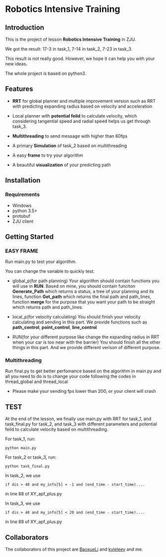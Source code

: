 # Robotics Intensive Training

## Introduction

This is the project of lesson **Robotics Intensive Training** in ZJU. 

We got the result: 17-3 in task_1, 7-14 in task_2, 7-23 in task_3.

This result is not really good. However, we hope it can help you with your new ideas.

The whole project is based on python3.

## Features

- **RRT** for global planner and multiple improvement version such as RRT with predicting expanding radius based on velocity and acceleration

- Local planner with **potential feild** to calculate velocity, which considering tangential speed and radial speed helps us get through task_3.

- **Multithreading** to send message with higher than 60fps

- A primary **Simulation** of task_2 based on multithreading

- A easy **frame** to try your algorithm

- A beautiful **visualization** of your predicting path

## Installation

### Requirements

- Windows
- python 3.5+
- protobuf
- ZJU client

## Getting Started

### EASY FRAME

Run main.py to test your algorithm. 

You can change the variable to quickly test.

- global_p(for path planning) 
  Your algorithm should contain functions you will use in **RUN**. Based on mine, you should contain funciton **Generate_Path** which returns a status, a tree of your planning and its lines, function **Get_path** which returns the final path and path_lines, function **merge** for the purpose that you want your path to be straight which returns path and path_lines.

- local_p(for velocity calculating) 
  You should finish your velocity calculating and sending in this part. We provide functions such as **path_control**, **point_control**, **line_control**

- RUN(for your different purpose like change the expanding radius in RRT when your car is too near with the barrier)
  You should finish all the other things in this part. And we provide different verison of different purpose.

### Multithreading

Run final.py to get better perfomance based on the algorithm in main.py and all you need to do is to change your code following the codes in thread_global and thread_local

- Please make your sending fps lower than 200, or your client will crash

## TEST

At the end of the lesson, we finally use main.py with RRT for task_1, and task_final.py for task_2, and task_3 with different parameters and potential feild to calculate velocity based on multithreading.

For task_1, run:

~~~
python main.py
~~~

For task_2 or task_3, run:

~~~
python task_final.py
~~~

In task_2, we use 

~~~
if dis > 40 and my_info[5] < -1 and (end_time - start_time)....
~~~

in line 88 of XY_apf_plus.py

In task_3, we use

~~~
if dis > 40 and my_info[5] < 20 and (end_time - start_time)....
~~~

in line 88 of XY_apf_plus.py

## Collaborators
The collaborators of this project are [BaoxueLi](https://github.com/BaoxueLi) and [kyleleey](https://github.com/kyleleey) and me. 
